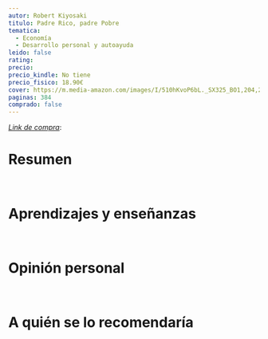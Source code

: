 ```yaml
---
autor: Robert Kiyosaki
titulo: Padre Rico, padre Pobre
tematica:
  - Economía
  - Desarrollo personal y autoayuda
leido: false
rating: 
precio: 
precio_kindle: No tiene
precio_fisico: 18.90€
cover: https://m.media-amazon.com/images/I/510hKvoP6bL._SX325_BO1,204,203,200_.jpg
paginas: 384
comprado: false
---
```


*[Link de compra](https://www.amazon.es/Padre-edición-especial-ampliada-actualizada/dp/8403522525/ref=sr_1_1?keywords=padre+rico+padre+pobre&qid=1691095445&sprefix=padre+ric%2Caps%2C101&sr=8-1)*: 

# Resumen


<br>

# Aprendizajes y enseñanzas


<br>


# Opinión personal


<br>

# A quién se lo recomendaría

